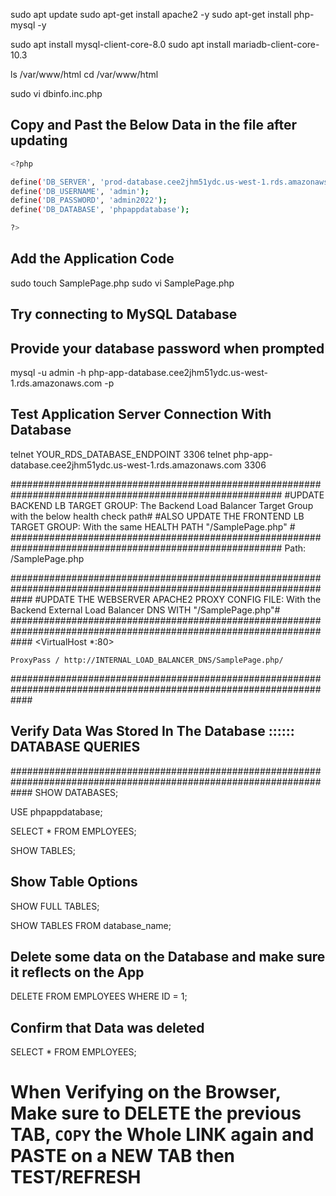 sudo apt update 
sudo apt-get install apache2 -y
sudo apt-get install php-mysql -y

sudo apt install mysql-client-core-8.0
sudo apt install mariadb-client-core-10.3

ls /var/www/html
cd /var/www/html

sudo vi dbinfo.inc.php
## Copy and Past the Below Data in the file after updating
```bash
<?php

define('DB_SERVER', 'prod-database.cee2jhm51ydc.us-west-1.rds.amazonaws.com');
define('DB_USERNAME', 'admin');
define('DB_PASSWORD', 'admin2022');
define('DB_DATABASE', 'phpappdatabase');

?>
```
## Add the Application Code
sudo touch SamplePage.php
sudo vi SamplePage.php

## Try connecting to MySQL Database 
## Provide your database password when prompted
mysql -u admin -h php-app-database.cee2jhm51ydc.us-west-1.rds.amazonaws.com -p

## Test Application Server Connection With Database 
telnet YOUR_RDS_DATABASE_ENDPOINT 3306
telnet php-app-database.cee2jhm51ydc.us-west-1.rds.amazonaws.com 3306

#########################################################################################################
#UPDATE BACKEND LB TARGET GROUP: The Backend Load Balancer Target Group with the below health check path#
#ALSO UPDATE THE FRONTEND LB TARGET GROUP: With the same HEALTH PATH "/SamplePage.php"                  #
#########################################################################################################
Path: /SamplePage.php


####################################################################################################################
#UPDATE THE WEBSERVER APACHE2 PROXY CONFIG FILE: With the Backend External Load Balancer DNS WITH "/SamplePage.php"#
####################################################################################################################
<VirtualHost *:80>

    ProxyPass / http://INTERNAL_LOAD_BALANCER_DNS/SamplePage.php/

</VirtualHost>


####################################################################################################################
## Verify Data Was Stored In The Database  :::::: DATABASE QUERIES                                                 #
####################################################################################################################
SHOW DATABASES;

USE phpappdatabase;

SELECT * FROM EMPLOYEES;

SHOW TABLES;

## Show Table Options
SHOW FULL TABLES;

SHOW TABLES FROM database_name;

## Delete some data on the Database and make sure it reflects on the App
DELETE FROM EMPLOYEES
WHERE ID = 1;

## Confirm that Data was deleted
SELECT * FROM EMPLOYEES;

# When Verifying on the Browser, Make sure to DELETE the previous TAB, `COPY` the Whole LINK again and PASTE on a NEW TAB then TEST/REFRESH






